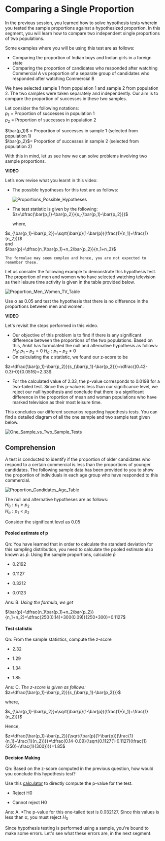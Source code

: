 # Comparing a Single Proportion

In the previous session, you learned how to solve hypothesis tests wherein you tested the sample proportions against a hypothesized proportion. In this segment, you will learn how to compare two independent single proportions of two populations.

Some examples where you will be using this test are as follows:

- Comparing the proportion of Indian boys and Indian girls in a foreign state
- Comparing the proportion of candidates who responded after watching  Commercial A vs proportion of a separate group of candidates who responded after watching Commercial B

We have selected sample 1 from population 1 and sample 2 from population 2. The two samples were taken separately and independently. Our aim is to compare the proportion of successes in these two samples.  

Let consider the following notations:  
$p_1$ = Proportion of successes in population 1  
$p_2$ = Proportion of successes in population 2

$\bar{p_1}$ = Proportion of successes in sample 1 (selected from population 1)  
$\bar{p_2}$= Proportion of successes in sample 2 (selected from population 2)

With this in mind, let us see how we can solve problems involving two sample proportions.

**VIDEO**

Let’s now revise what you learnt in this video:

- The possible hypotheses for this test are as follows:

    ![Proportions_Possible_Hypotheses](https://i.ibb.co/3pyVFvZ/Proportions-Possible-Hypotheses.png)

- The test statistic is given by the following:  
    $z=\dfrac{\bar{p_1}-\bar{p_2}}{s_{\bar{p_1}-\bar{p_2}}}$

    where,  

 $s_{\bar{p_1}-\bar{p_2}}=\sqrt{\bar{p}(1-\bar{p})(\frac{1}{n_1}+\frac{1}{n_2})}$  
    and  
    $\bar{p}=\dfrac{n_1\bar{p_1}+n_2\bar{p_2}}{n_1+n_2}$
 
    The formulae may seem complex and hence, you are not expected to remember these.

Let us consider the following example to demonstrate this hypothesis test. The proportion of men and women who have selected watching television as their leisure time activity is given in the table provided below.  

![Proportion_Men_Women_TV_Table](https://i.ibb.co/ZL745GQ/Proportion-Men-Women-TV-Table.png)

Use α as 0.05 and test the hypothesis that there is no difference in the proportions between men and women.

**VIDEO**

Let's revisit the steps performed in this video.

- Our objective of this problem is to find if there is any significant difference between the proportions of the two populations. Based on this, Ankit has formulated the null and alternative hypothesis as follows:  
    $H_0:\ p_1−p_2=0$
    $H_a:p_1−p_2\ne0$
- On calculating the z statistic, we found our z-score to be  

 $z=\dfrac{\bar{p_1}-\bar{p_2}}{s_{\bar{p_1}-\bar{p_2}}}=\dfrac{(0.42-0.3)-0}{0.0516}=2.33$
- For the calculated value of 2.33, the p-value corresponds to 0.0198 for a two-tailed test. Since this p-value is less than our significance level, we reject our null hypothesis and conclude that there is a significant difference in the proportion of mean and woman populations who have marked television as their most leisure time.

This concludes our different scenarios regarding hypothesis tests. You can find a detailed diagram of all the one sample and two sample test given below.

![One_Sample_vs_Two_Sample_Tests](https://i.ibb.co/P9y85W4/One-Sample-vs-Two-Sample-Tests.png)

## Comprehension

A test is conducted to identify if the proportion of older candidates who respond to a certain commercial is less than the proportions of younger candidates. The following sample data has been provided to you to show the proportion of individuals in each age group who have responded to this commercial.

![Proportion_Candidates_Age_Table](https://i.ibb.co/93CXLBb/Proportion-Candidates-Age-Table.png)

The null and alternative hypotheses are as follows:  
$H_0:p_1 \ge p_2$  
$H_a:p_1<p_2$

Consider the significant level as 0.05

#### Pooled estimate of p

Qn: You have learned that in order to calculate the standard deviation for this sampling distribution, you need to calculate the pooled estimate also known as $\bar{p}$. Using the sample proportions, calculate $\bar{p}$

- 0.2192

- 0.1127

- 0.3212

- 0.0123

Ans: B. *Using the formula, we get*

$\bar{p}=\dfrac{n_1\bar{p_1}+n_2\bar{p_2}}{n_1+n_2}=\dfrac{250(0.14)+300(0.09)}{250+300}=0.1127$

#### Test statistic

Qn: From the sample statistics, compute the z-score

- 2.32

- 1.29

- 1.34

- 1.85

Ans: C. *The z-score is given as follows:*  
 $z=\dfrac{\bar{p_1}-\bar{p_2}}{s_{\bar{p_1}-\bar{p_2}}}$

 where,

 $s_{\bar{p_1}-\bar{p_2}}=\sqrt{\bar{p}(1-\bar{p})(\frac{1}{n_1}+\frac{1}{n_2})}$

Hence,  

$z=\dfrac{\bar{p_1}-\bar{p_2}}{\sqrt{\bar{p}(1-\bar{p})(\frac{1}{n_1}+\frac{1}{n_2})}}=\dfrac{0.14-0.09}{\sqrt{0.1127(1-0.1127)(\frac{1}{250}+\frac{1}{300})}}=1.85$

#### Decision Making

Qn: Based on the z-score computed in the previous question, how would you conclude this hypothesis test?

Use this [calculator](https://www.socscistatistics.com/pvalues/normaldistribution.aspx) to directly compute the p-value for the test.

- Reject H0

- Cannot reject H0

Ans: A. *The p-value for this one-tailed test is 0.032127. Since this values is less than α, you must reject $H_0$

Since hypothesis testing is performed using a sample, you're bound to make some errors. Let's see what these errors are, in the next segment.
